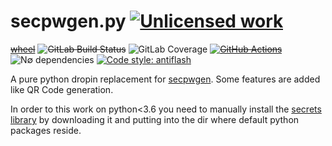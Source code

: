 secpwgen.py [![Unlicensed work](https://raw.githubusercontent.com/unlicense/unlicense.org/master/static/favicon.png)](https://unlicense.org/)
===========
~~[wheel](https://gitlab.com/KOLANICH/secpwgen.py/-/jobs/artifacts/master/raw/dist/lime-0.CI-py3-none-any.whl?job=build)~~
~~![GitLab Build Status](https://gitlab.com/KOLANICH/secpwgen.py/badges/master/pipeline.svg)~~
![GitLab Coverage](https://gitlab.com/KOLANICH/secpwgen.py/badges/master/coverage.svg)
~~[![GitHub Actions](https://github.com/KOLANICH-tools/secpwgen.py/workflows/CI/badge.svg)](https://github.com/KOLANICH-tools/secpwgen.py/actions/)~~
![N∅ dependencies](https://shields.io/badge/-N∅_deps!-0F0)
[![Code style: antiflash](https://img.shields.io/badge/code%20style-antiflash-FFF.svg)](https://codeberg.org/KOLANICH-tools/antiflash.py)

A pure python dropin replacement for [secpwgen](https://linux.die.net/man/1/secpwgen).  Some features are added like QR Code generation.

In order to this work on python<3.6 you need to manually install the [secrets library](https://raw.githubusercontent.com/python/cpython/master/Lib/secrets.py) by downloading it and putting into the dir where default python packages reside.

